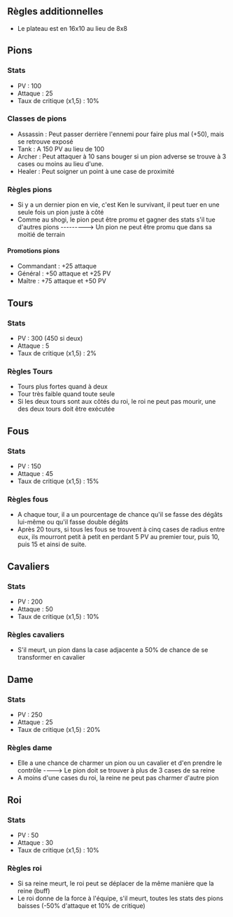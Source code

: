 ## Règles additionnelles

- Le plateau est en 16x10 au lieu de 8x8

## Pions
### Stats
- PV : 100
- Attaque : 25
- Taux de critique (x1,5) : 10%
### Classes de pions
- Assassin : Peut passer derrière l'ennemi pour faire plus mal (+50), mais se retrouve exposé
- Tank : A 150 PV au lieu de 100
- Archer : Peut attaquer à 10 sans bouger si un pion adverse se trouve à 3 cases ou moins au lieu d'une.
- Healer : Peut soigner un point à une case de proximité
### Règles pions
- Si y a un dernier pion en vie, c'est Ken le survivant, il peut tuer en une seule fois un pion juste à côté
- Comme au shogi, le pion peut être promu et gagner des stats s'il tue d'autres pions
---------> Un pion ne peut être promu que dans sa moitié de terrain

#### Promotions pions
- Commandant : +25 attaque
- Général : +50 attaque et +25 PV
- Maître : +75 attaque et +50 PV

## Tours
### Stats
- PV : 300 (450 si deux)
- Attaque : 5
- Taux de critique (x1,5) : 2%
### Règles Tours
- Tours plus fortes quand à deux
- Tour très faible quand toute seule
- Si les deux tours sont aux côtés du roi, le roi ne peut pas mourir, une des deux tours doit être exécutée

## Fous 
### Stats
- PV : 150
- Attaque : 45
- Taux de critique (x1,5) : 15%
### Règles fous
- A chaque tour, il a un pourcentage de chance qu'il se fasse des dégâts lui-même ou qu'il fasse double dégâts
- Après 20 tours, si tous les fous se trouvent à cinq cases de radius entre eux, ils mourront petit à petit en perdant 5 PV au premier tour, puis 10, puis 15 et ainsi de suite.

## Cavaliers
### Stats
- PV : 200
- Attaque : 50
- Taux de critique (x1,5) : 10%
### Règles cavaliers
- S'il meurt, un pion dans la case adjacente a 50% de chance de se transformer en cavalier

## Dame
### Stats
- PV : 250
- Attaque : 25
- Taux de critique (x1,5) : 20%
### Règles dame
- Elle a une chance de charmer un pion ou un cavalier et d'en prendre le contrôle
----> Le pion doit se trouver à plus de 3 cases de sa reine
- A moins d'une cases du roi, la reine ne peut pas charmer d'autre pion

## Roi
### Stats
- PV : 50
- Attaque : 30
- Taux de critique (x1,5) : 10%
### Règles roi
- Si sa reine meurt, le roi peut se déplacer de la même manière que la reine (buff)
- Le roi donne de la force à l'équipe, s'il meurt, toutes les stats des pions baisses (-50% d'attaque et 10% de critique)
